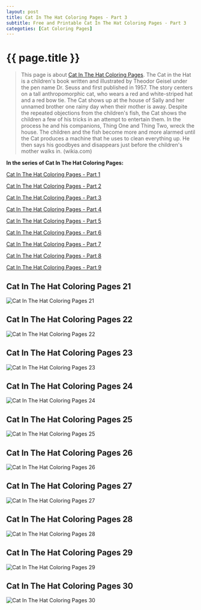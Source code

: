 ```yaml
---
layout: post
title: Cat In The Hat Coloring Pages - Part 3
subtitle: Free and Printable Cat In The Hat Coloring Pages - Part 3
categoties: [Cat Coloring Pages]
---
```

{{ page.title }}
================
> This page is about [Cat In The Hat Coloring Pages](https://hoanghabelle.github.io/). The Cat in the Hat is a children's book written and illustrated by Theodor Geisel under the pen name Dr. Seuss and first published in 1957. The story centers on a tall anthropomorphic cat, who wears a red and white-striped hat and a red bow tie. The Cat shows up at the house of Sally and her unnamed brother one rainy day when their mother is away. Despite the repeated objections from the children's fish, the Cat shows the children a few of his tricks in an attempt to entertain them. In the process he and his companions, Thing One and Thing Two, wreck the house. The children and the fish become more and more alarmed until the Cat produces a machine that he uses to clean everything up. He then says his goodbyes and disappears just before the children's mother walks in. (wikia.com)

**In the series of Cat In The Hat Coloring Pages:**

[Cat In The Hat Coloring Pages - Part 1](https://hoanghabelle.github.io/2017/11/06/Cat-In-The-Hat-Coloring-Pages-part-1.html)

[Cat In The Hat Coloring Pages - Part 2](https://hoanghabelle.github.io/2017/11/06/Cat-In-The-Hat-Coloring-Pages-part-2.html)

[Cat In The Hat Coloring Pages - Part 3](https://hoanghabelle.github.io/2017/11/06/Cat-In-The-Hat-Coloring-Pages-part-3.html)

[Cat In The Hat Coloring Pages - Part 4](https://hoanghabelle.github.io/2017/11/06/Cat-In-The-Hat-Coloring-Pages-part-4.html)

[Cat In The Hat Coloring Pages - Part 5](https://hoanghabelle.github.io/2017/11/06/Cat-In-The-Hat-Coloring-Pages-part-5.html)

[Cat In The Hat Coloring Pages - Part 6](https://hoanghabelle.github.io/2017/11/06/Cat-In-The-Hat-Coloring-Pages-part-6.html)

[Cat In The Hat Coloring Pages - Part 7](https://hoanghabelle.github.io/2017/11/06/Cat-In-The-Hat-Coloring-Pages-part-7.html)

[Cat In The Hat Coloring Pages - Part 8](https://hoanghabelle.github.io/2017/11/06/Cat-In-The-Hat-Coloring-Pages-part-8.html)

[Cat In The Hat Coloring Pages - Part 9](https://hoanghabelle.github.io/2017/11/06/Cat-In-The-Hat-Coloring-Pages-part-9.html)

## Cat In The Hat Coloring Pages 21
![Cat In The Hat Coloring Pages 21](https://hoanghabelle.github.io/img/Cat-In-The-Hat-Coloring-Pages%20(21).jpg "Cat In The Hat Coloring Pages 21")

## Cat In The Hat Coloring Pages 22
![Cat In The Hat Coloring Pages 22](https://hoanghabelle.github.io/img/Cat-In-The-Hat-Coloring-Pages%20(22).jpg "Cat In The Hat Coloring Pages 22")

## Cat In The Hat Coloring Pages 23
![Cat In The Hat Coloring Pages 23](https://hoanghabelle.github.io/img/Cat-In-The-Hat-Coloring-Pages%20(23).jpg "Cat In The Hat Coloring Pages 23")

## Cat In The Hat Coloring Pages 24
![Cat In The Hat Coloring Pages 24](https://hoanghabelle.github.io/img/Cat-In-The-Hat-Coloring-Pages%20(24).jpg "Cat In The Hat Coloring Pages 24")

<script async src="//pagead2.googlesyndication.com/pagead/js/adsbygoogle.js"></script><ins class="adsbygoogle" style="display:block" data-ad-format="fluid" data-ad-layout-key="-8i+1w-dq+e9+ft" data-ad-client="ca-pub-6753140515841889" data-ad-slot="6190446671"></ins> <script> (adsbygoogle = window.adsbygoogle || []).push({}); </script>

## Cat In The Hat Coloring Pages 25
![Cat In The Hat Coloring Pages 25](https://hoanghabelle.github.io/img/Cat-In-The-Hat-Coloring-Pages%20(25).jpg "Cat In The Hat Coloring Pages 25")

## Cat In The Hat Coloring Pages 26
![Cat In The Hat Coloring Pages 26](https://hoanghabelle.github.io/img/Cat-In-The-Hat-Coloring-Pages%20(26).jpg "Cat In The Hat Coloring Pages 26")

## Cat In The Hat Coloring Pages 27
![Cat In The Hat Coloring Pages 27](https://hoanghabelle.github.io/img/Cat-In-The-Hat-Coloring-Pages%20(27).jpg "Cat In The Hat Coloring Pages 27")

## Cat In The Hat Coloring Pages 28
![Cat In The Hat Coloring Pages 28](https://hoanghabelle.github.io/img/Cat-In-The-Hat-Coloring-Pages%20(28).jpg "Cat In The Hat Coloring Pages 28")

<script async src="//pagead2.googlesyndication.com/pagead/js/adsbygoogle.js"></script><ins class="adsbygoogle" style="display:block" data-ad-format="fluid" data-ad-layout-key="-8i+1w-dq+e9+ft" data-ad-client="ca-pub-6753140515841889" data-ad-slot="6190446671"></ins> <script> (adsbygoogle = window.adsbygoogle || []).push({}); </script>

## Cat In The Hat Coloring Pages 29
![Cat In The Hat Coloring Pages 29](https://hoanghabelle.github.io/img/Cat-In-The-Hat-Coloring-Pages%20(29).jpg "Cat In The Hat Coloring Pages 29")

## Cat In The Hat Coloring Pages 30
![Cat In The Hat Coloring Pages 30](https://hoanghabelle.github.io/img/Cat-In-The-Hat-Coloring-Pages%20(30).jpg "Cat In The Hat Coloring Pages 30")

